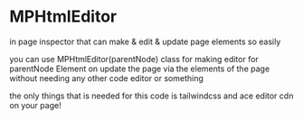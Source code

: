 # MPHtmlEditor
in page inspector that can make &amp; edit &amp; update page elements so easily

you can use MPHtmlEditor(parentNode) class for making editor for parentNode Element on update the page via the elements of the page without needing any other code editor or something

the only things that is needed for this code is tailwindcss and ace editor cdn on your page!
